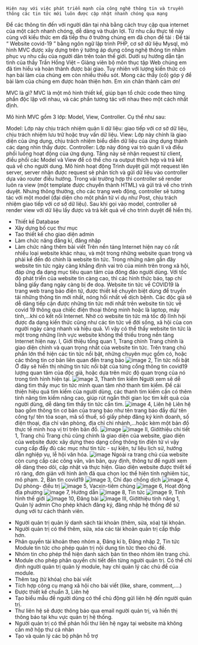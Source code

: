 
    Hiện nay với việc phát triển mạnh của công nghệ thông tin và truyền thông các tin tức mới luôn được cập nhật nhanh chóng qua mạng  
Để các thông tin đến với người dân tại nhà bằng cách truy cập qua internet của  một cách nhanh chóng, dễ dàng và thuận lợi. Từ nhu cầu thực tế này cùng với kiểu thức em đã tiếp thu ở trường chúng em đã chọn đề tài : Đề tài “ Website covid-19  ” bằng ngôn ngữ lập trình PHP, cơ sở dữ liệu Mysql, mô hình MVC được xây dựng trên ý tưởng áp dụng công nghệ thông tin nhằm phục vụ nhu cầu của người dân trên toàn thế giới.
Dưới sự hướng dẫn tận tình của thầy Trần Hồng Việt – Giảng viên bộ môn thục tập Web chúng em đã tìm hiểu và hoàn thành được bài giao. Tuy nhiên với lượng kiến thức có hạn bài làm của chúng em còn nhiều thiếu sót. Mong các thầy (cô) góp ý để bài làm của chúng em được hoàn thiện hơn.
Em xin chân thành cảm ơn!

MVC là gì?
MVC là một mô hình thiết kế, giúp bạn tổ chức code theo từng phần độc lập với nhau, và các phần tương tác với nhau theo một cách nhất định.

Mô hình MVC gồm 3 lớp: Model, View, Controller. Cụ thể như sau:

Model: Lớp này chịu trách nhiệm quản lí dữ liệu: giao tiếp với cơ sở dữ liệu, chịu trách nhiệm lưu trữ hoặc truy vấn dữ liệu.
View: Lớp này chính là giao diện của ứng dụng, chịu trách nhiệm biểu diễn dữ liệu của ứng dụng thành các dạng nhìn thấy được.
Controller: Lớp này đóng vai trò quản lí và điều phối luồng hoạt động của ứng dụng. Tầng này sẽ nhận request từ client, điều phối các Model và View để có thể cho ra output thích hợp và trả kết quả về cho người dung.
Mô hình hoạt động
Trình duyệt gửi một request lên server, server nhận được request sẽ phân tích và gửi dữ liệu vào controller dựa vào router điều hướng. Trong vài trường hợp thì controller sẽ render luôn ra view (một template được chuyển thành HTML) và gửi trả về cho trình duyệt. Nhưng thông thường, cho các trang web động, controller sẽ tương tác với một model (đại diện cho một phần tử ví dụ như Post, chịu trách nhiệm giao tiếp với cơ sở dữ liệu). Sau khi gọi vào model, controller sẽ render view với dữ liệu lấy được và trả kết quả về cho trình duyệt để hiển thị.
+ Thiết kế Database
+ Xây dựng bố cục thư mục
+ Tao thiết kế cho giao diện admin
+ Làm chức năng đăng kí, đăng nhập 
+ Làm chức năng thêm bài viết 
Trên nền tảng Internet hiện nay có rất nhiều loại website khác nhau, và một trong những website quan trọng và phải kể đến đó chính là website tin tức. Trong những năm gần đây website tin tức ngày càng khẳng định vai trò của mình trên trong xã hội, đáp ứng đa dạng mục tiêu quan tâm của đông đảo người dùng. Với tốc độ phát triển của website tin càng cao, thì các hình thức báo, tạp chí bằng giấy đang ngày càng bị đe doạ.
Website tin tức về COVID19 là  trang web trang báo điện tử, được thiết kế chuyên biệt dùng để truyền tải những thông tin mới nhất, nóng hổi nhất về dịch bệnh. Các độc giả sẽ dễ dàng tiếp cận được những tin tức mới nhất trên website tin tức về covid 19 thông qua chiếc điện thoại thông minh hoặc là laptop, máy tính,…khi có kết nối Internet. Nhờ có website tin tức mà tốc độ lĩnh hội được đa dạng kiến thức cũng như các tin tức về đời sống, xã hội của con người ngày càng nhanh và hiệu quả. Vì vậy có thể thấy website tin tức là một trong những lĩnh vực website không thể thiếu trong nền tảng Internet hiện nay. 
I, Giới thiệu tổng quan
1, Trang chính
Trang chính là giao diện chính và quan trọng nhất của website tin tức. Trên trang chủ phần lớn thể hiện các tin tức nổi bật, những chuyên mục gồm có, hoặc các thông tin cơ bản liên quan đến trang báo
![image](https://user-images.githubusercontent.com/91113501/144209501-5ee98166-2a9d-44e4-bf40-e5cf30a45713.png)
2, Tin tức nổi bật
Ở đây sẽ hiển thị những tin tức nổi bật của từng cổng thông tin covid19  lượng quan tâm của độc giả, hoặc dựa trên mức độ quan trọng của nó trong tình hình hiện tại. 
![image](https://user-images.githubusercontent.com/91113501/144209681-54916894-a681-49ff-81b5-5abb04c67dd2.png)
3, Thanh tìm kiếm 
Người xem sẽ dễ dàng tìm thấy mục tin tức mình quan tâm nhờ thanh tìm kiếm. Để cải thiện hiệu quả tìm kiếm của người dùng, các thanh tìm kiếm cần có thêm tính năng tìm kiếm nâng cao, giúp rút ngắn thời gian lọc tìm kết quả của người dùng, dễ dàng tìm thấy tin tức cần tìm. 
![image](https://user-images.githubusercontent.com/91113501/144209794-fc4e39a0-4ad4-4328-b51f-ebfc8c642a72.png)
4, Liên hệ
Liên hệ bao gồm thông tin cơ bản của trang báo như tên trang báo đầy đủ/ tên công ty/ tên tòa soạn, mã số thuế, số giấy phép đăng ký kinh doanh, số điện thoại, địa chỉ văn phòng, địa chỉ chi nhánh,…hoặc kèm một bản đồ thực tế minh hoạ vị trí  trên bản đồ. 
![image](https://user-images.githubusercontent.com/91113501/144209821-b0320f65-f8f2-4970-b8c7-7ddbcdf9fcf0.png)
![image](https://user-images.githubusercontent.com/91113501/144209969-55332259-ae8c-49d0-b380-c23774911da1.png)
II, Giớithiệu chi tiết
1, Trang chủ
Trang chủ cũng chính là giao diện của website, giao diện của website được xây dựng theo dạng cổng thông tin điện tử vì vậy cung cấp đầy đủ các mục như tin tức - sự kiện, tư liệu lịch sử, hướng dẫn nghiệp vụ, lễ hội văn hóa.
![image](https://user-images.githubusercontent.com/91113501/144210121-caa1df87-d291-4e32-8bcf-bbaaaf2d24fd.png)
Ngoài ra trang chủ của website còn cung cấp các công văn, văn bản, quy định, thông tư để người xem dễ dàng theo dõi, cập nhật và thực hiện. 
Giao diện website được thiết kế rõ ràng, đơn giản với hình ảnh đã qua chọn lọc thể hiện tính nghiêm túc, mô phạm. 
2, Bản tin covid19
![image](https://user-images.githubusercontent.com/91113501/144210282-5cc925ed-ee27-4970-af35-9b2315102db4.png)
3, Chỉ đạo chống dịch
![image](https://user-images.githubusercontent.com/91113501/144210382-0d3198fc-d8f8-4092-a775-35df6bd1e953.png)
4, Dự phòng- điều trị
![image](https://user-images.githubusercontent.com/91113501/144210451-7cac171f-3285-43b2-a2de-3b74773758d9.png)
5, Vacxin-tiêm chủng
![image](https://user-images.githubusercontent.com/91113501/144210545-e04d9349-4712-4b56-9930-45296d72e1f5.png)
6, Hoạt động địa phương
![image](https://user-images.githubusercontent.com/91113501/144210662-e2719c6b-6a2f-47e2-8c94-0d49da799207.png)
7, Hướng dẫn
![image](https://user-images.githubusercontent.com/91113501/144210729-a8bab4b2-24b1-4192-af9c-61dc4ab10581.png)
8, Tin tức
![image](https://user-images.githubusercontent.com/91113501/144210775-973eacdf-d27e-4ccf-9416-8bf97a143d3e.png)
9, Tình hình thế giới
![image](https://user-images.githubusercontent.com/91113501/144210846-8fcf9ea6-af80-4cbe-8263-7f325ca49c66.png)
10, Đăng bài
![image](https://user-images.githubusercontent.com/91113501/144210929-9e313d03-a83d-41f8-bd99-1156819d3df4.png)
III, Giớithiệu tính năng
1, Quản lý admin
Cho phép khách đăng ký, đăng nhập hệ thống để sử dụng với tư cách thành
viên.
- Người quản trị quản lý danh sách tài khoản (thêm, sửa, xóa) tài khoản.
- Người quản trị có thể thêm, sửa, xóa các tài khoản quản trị cấp thấp hơn.
- Phân quyền tài khoản theo nhóm
a, Đăng kí
b, Đăng nhập
2, Tin tức
 Module tin tức cho phép quản trị nội dung tin tức theo chủ đề.
- Nhóm tin cho phép thể hiện danh sách bản tin theo nhóm lên trang chủ.
- Module cho phép phân quyền chi tiết đến từng người quản trị. Có thể chỉ
định người quản trị quản lý module, hay chỉ quản lý các chủ đề của module.
- Thêm tag (từ khóa) cho bài viết
- Tích hợp công cụ mạng xã hội cho bài viết (like, share, comment,....)
- Được thiết kế chuẩn 
 3, Liên hệ
- Tạo biểu mẫu đề người dùng có thể chủ động gửi liên hệ đến người quản
trị.
- Thư liên hệ sẽ được thông báo qua email người quản trị, và hiển thị thông
báo tại khu vực quản trị hệ thống.
- Người quản trị có thể phản hồi thư liên hệ ngay tại website mà không cần mở hộp thư cá nhân
- Tạo và quản lý các bộ phận hỗ trợ
 
 









